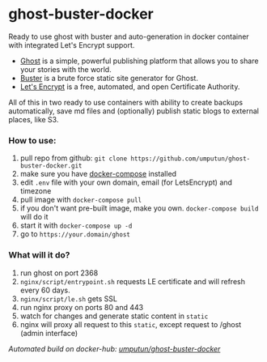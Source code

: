 # ghost-buster-docker
Ready to use ghost with buster and auto-generation in docker container with integrated Let's Encrypt support.

* [Ghost](https://ghost.org) is a simple, powerful publishing platform that allows you to share your stories with the world.
* [Buster](https://github.com/axitkhurana/buster) is a brute force static site generator for Ghost.
* [Let's Encrypt](https://letsencrypt.org/) is a free, automated, and open Certificate Authority. 

All of this in two ready to use containers with ability to create backups automatically, save md files and (optionally) publish static blogs to external places, like S3.

### How to use:

1. pull repo from github: `git clone https://github.com/umputun/ghost-buster-docker.git`
1. make sure you have [docker-compose](https://docs.docker.com/compose/install/) installed
1. edit `.env` file with your own domain, email (for LetsEncrypt) and timezone
1. pull image with `docker-compose pull`
1. if you don't want pre-built image, make you own. `docker-compose build` will do it
1. start it with `docker-compose up -d`
1. go to `https://your.domain/ghost`

### What will it do?

1. run ghost on port 2368
1. `nginx/script/entrypoint.sh` requests LE certificate and will refresh every 60 days.
1. `nginx/script/le.sh` gets SSL
1. run nginx proxy on ports 80 and 443
1. watch for changes and generate static content in `static`
1. nginx will proxy all request to this `static`, except request to /ghost (admin interface)


_Automated build on docker-hub: [umputun/ghost-buster-docker](https://hub.docker.com/r/umputun/ghost-buster-docker/)_
